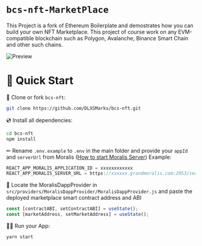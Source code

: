 # `bcs-nft-MarketPlace`

This Project is a fork of Ethereum Boilerplate and demostrates how you can build your own NFT Marketplace. This project of course work on any EVM-compatible blockchain such as Polygon, Avalanche, Binance Smart Chain and other such chains.

![Preview](preview.gif)

# 🚀 Quick Start

📄 Clone or fork `bcs-nft`:
```sh
git clone https://github.com/DLXSMarks/bcs-nft.git
```
💿 Install all dependencies:
```sh
cd bcs-nft
npm install 
```
✏ Rename `.env.example` to `.env` in the main folder and provide your `appId` and `serverUrl` from Moralis ([How to start Moralis Server](https://docs.moralis.io/moralis-server/getting-started/create-a-moralis-server)) 
Example:
```jsx
REACT_APP_MORALIS_APPLICATION_ID = xxxxxxxxxxxx
REACT_APP_MORALIS_SERVER_URL = https://xxxxxx.grandmoralis.com:2053/server
```

🔎 Locate the MoralisDappProvider in `src/providers/MoralisDappProvider/MoralisDappProvider.js` and paste the deployed marketplace smart contract address and ABI
```jsx
const [contractABI, setContractABI] = useState();
const [marketAddress, setMarketAddress] = useState();
```

🚴‍♂️ Run your App:
```sh
yarn start
```



